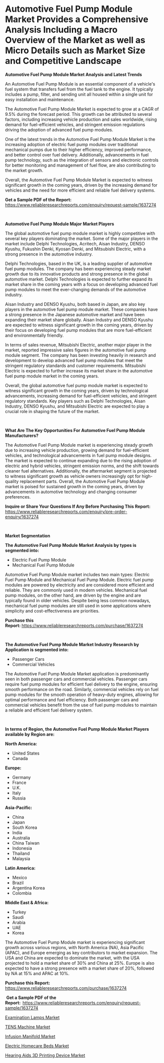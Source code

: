 <p><h1>Automotive Fuel Pump Module Market Provides a Comprehensive Analysis Including a Macro Overview of the Market as well as Micro Details such as Market Size and Competitive Landscape</h1></p><p><strong>Automotive Fuel Pump Module Market Analysis and Latest Trends</strong></p>
<p><p>An Automotive Fuel Pump Module is an essential component of a vehicle's fuel system that transfers fuel from the fuel tank to the engine. It typically includes a pump, filter, and sending unit all housed within a single unit for easy installation and maintenance.</p><p>The Automotive Fuel Pump Module Market is expected to grow at a CAGR of 9.5% during the forecast period. This growth can be attributed to several factors, including increasing vehicle production and sales worldwide, rising demand for fuel-efficient vehicles, and stringent emission regulations driving the adoption of advanced fuel pump modules.</p><p>One of the latest trends in the Automotive Fuel Pump Module Market is the increasing adoption of electric fuel pump modules over traditional mechanical pumps due to their higher efficiency, improved performance, and better control over fuel delivery. Additionally, advancements in fuel pump technology, such as the integration of sensors and electronic controls for better monitoring and management of fuel flow, are also contributing to the market growth.</p><p>Overall, the Automotive Fuel Pump Module Market is expected to witness significant growth in the coming years, driven by the increasing demand for vehicles and the need for more efficient and reliable fuel delivery systems.</p></p>
<p><strong>Get a Sample PDF of the Report:&nbsp;</strong> <a href="https://www.reliableresearchreports.com/enquiry/request-sample/1637274">https://www.reliableresearchreports.com/enquiry/request-sample/1637274</a></p>
<p>&nbsp;</p>
<p><strong>Automotive Fuel Pump Module Major Market Players</strong></p>
<p><p>The global automotive fuel pump module market is highly competitive with several key players dominating the market. Some of the major players in the market include Delphi Technologies, Acritech, Aisan Industry, DENSO Kyushu, Fukushin Denki, Kyosan Denki, and Mitsubishi Electric, with a strong presence in the automotive industry.</p><p>Delphi Technologies, based in the UK, is a leading supplier of automotive fuel pump modules. The company has been experiencing steady market growth due to its innovative products and strong presence in the global automotive market. Delphi Technologies is expected to further expand its market share in the coming years with a focus on developing advanced fuel pump modules to meet the ever-changing demands of the automotive industry.</p><p>Aisan Industry and DENSO Kyushu, both based in Japan, are also key players in the automotive fuel pump module market. These companies have a strong presence in the Japanese automotive market and have been expanding their market share globally. Aisan Industry and DENSO Kyushu are expected to witness significant growth in the coming years, driven by their focus on developing fuel pump modules that are more fuel-efficient and environmentally friendly.</p><p>In terms of sales revenue, Mitsubishi Electric, another major player in the market, reported impressive sales figures in the automotive fuel pump module segment. The company has been investing heavily in research and development to develop advanced fuel pump modules that meet the stringent regulatory standards and customer requirements. Mitsubishi Electric is expected to further increase its market share in the automotive fuel pump module market in the coming years.</p><p>Overall, the global automotive fuel pump module market is expected to witness significant growth in the coming years, driven by technological advancements, increasing demand for fuel-efficient vehicles, and stringent regulatory standards. Key players such as Delphi Technologies, Aisan Industry, DENSO Kyushu, and Mitsubishi Electric are expected to play a crucial role in shaping the future of the market.</p></p>
<p>&nbsp;</p>
<p><strong>What Are The Key Opportunities For Automotive Fuel Pump Module Manufacturers?</strong></p>
<p><p>The Automotive Fuel Pump Module market is experiencing steady growth due to increasing vehicle production, growing demand for fuel-efficient vehicles, and technological advancements in fuel pump module designs. The market is expected to continue expanding due to the rising adoption of electric and hybrid vehicles, stringent emission norms, and the shift towards cleaner fuel alternatives. Additionally, the aftermarket segment is projected to witness significant growth as vehicle owners increasingly opt for high-quality replacement parts. Overall, the Automotive Fuel Pump Module market is poised for sustained growth in the coming years, driven by advancements in automotive technology and changing consumer preferences.</p></p>
<p><strong>Inquire or Share Your Questions If Any Before Purchasing This Report:</strong> <a href="https://www.reliableresearchreports.com/enquiry/pre-order-enquiry/1637274">https://www.reliableresearchreports.com/enquiry/pre-order-enquiry/1637274</a></p>
<p>&nbsp;</p>
<p><strong>Market Segmentation</strong></p>
<p><strong>The Automotive Fuel Pump Module Market Analysis by types is segmented into:</strong></p>
<p><ul><li>Electric Fuel Pump Module</li><li>Mechanical Fuel Pump Module</li></ul></p>
<p><p>Automotive Fuel Pump Module market includes two main types: Electric Fuel Pump Module and Mechanical Fuel Pump Module. Electric fuel pump modules are powered by electricity and are considered more efficient and reliable. They are commonly used in modern vehicles. Mechanical fuel pump modules, on the other hand, are driven by the engine and are typically found in older vehicles. Despite being less common nowadays, mechanical fuel pump modules are still used in some applications where simplicity and cost-effectiveness are priorities.</p></p>
<p><strong>Purchase this Report:&nbsp;</strong><a href="https://www.reliableresearchreports.com/purchase/1637274">https://www.reliableresearchreports.com/purchase/1637274</a></p>
<p>&nbsp;</p>
<p><strong>The Automotive Fuel Pump Module Market Industry Research by Application is segmented into:</strong></p>
<p><ul><li>Passenger Cars</li><li>Commercial Vehicles</li></ul></p>
<p><p>The Automotive Fuel Pump Module Market application is predominantly seen in both passenger cars and commercial vehicles. Passenger cars require fuel pump modules for efficient fuel delivery to the engine, ensuring smooth performance on the road. Similarly, commercial vehicles rely on fuel pump modules for the smooth operation of heavy-duty engines, allowing for optimal performance and fuel efficiency. Both passenger cars and commercial vehicles benefit from the use of fuel pump modules to maintain a reliable and efficient fuel delivery system.</p></p>
<p>&nbsp;</p>
<p><strong>In terms of Region, the Automotive Fuel Pump Module Market Players available by Region are:</strong></p>
<p>
    <p> <strong> North America: </strong>
        <ul>
            <li>United States</li>
            <li>Canada</li>
        </ul>
        </p> 
    <p> <strong> Europe: </strong>
        <ul>
            <li>Germany</li>
            <li>France</li>
            <li>U.K.</li>
            <li>Italy</li>
            <li>Russia</li>
        </ul>
        </p> 
    <p> <strong> Asia-Pacific: </strong>
        <ul>
            <li>China</li>
            <li>Japan</li>
            <li>South Korea</li>
            <li>India</li>
            <li>Australia</li>
            <li>China Taiwan</li>
            <li>Indonesia</li>
            <li>Thailand</li>
            <li>Malaysia</li>
        </ul>
        </p> 
    <p> <strong> Latin America: </strong>
        <ul>
            <li>Mexico</li>
            <li>Brazil</li>
            <li>Argentina Korea</li>
            <li>Colombia</li>
        </ul>
        </p> 
    <p> <strong> Middle East & Africa: </strong>
        <ul>
            <li>Turkey</li>
            <li>Saudi</li>
            <li>Arabia</li>
            <li>UAE</li>
            <li>Korea</li>
        </ul>
    </p>
    </p>
<p><p>The Automotive Fuel Pump Module market is experiencing significant growth across various regions, with North America (NA), Asia Pacific (APAC), and Europe emerging as key contributors to market expansion. The USA and China are expected to dominate the market, with the USA projected to hold a market share of 30% and China at 25%. Europe is also expected to have a strong presence with a market share of 20%, followed by NA at 15% and APAC at 10%.</p></p>
<p><strong>Purchase this Report: </strong><a href="https://www.reliableresearchreports.com/purchase/1637274">https://www.reliableresearchreports.com/purchase/1637274</a></p>
<p>&nbsp;<strong>Get a Sample PDF of the Report:&nbsp;&nbsp;</strong><a href="https://www.reliableresearchreports.com/enquiry/request-sample/1637274">https://www.reliableresearchreports.com/enquiry/request-sample/1637274</a></p>
<p><strong></strong></p>
<p><p><a href="https://medium.com/@dexterhayes2023/examination-lamps-market-research-report-its-history-and-forecast-2024-to-2031-a7e00875df70">Examination Lamps Market</a></p><p><a href="https://medium.com/@yvettelesch/tens-machine-market-comprehensive-assessment-by-type-application-and-geography-dd35419827b2">TENS Machine Market</a></p><p><a href="https://medium.com/@yvettelesch/infusion-manifold-market-analysis-its-cagr-market-segmentation-and-global-industry-overview-e11648b957f2">Infusion Manifold Market</a></p><p><a href="https://medium.com/@dexterhayes2023/electric-homecare-beds-market-insights-into-market-cagr-market-trends-and-growth-strategies-0aa99a487db1">Electric Homecare Beds Market</a></p><p><a href="https://github.com/Sarissaschmalingtr6fz2739/Market-Research-Report-List-1/blob/main/hearing-aids-3d-printing-device-market.md">Hearing Aids 3D Printing Device Market</a></p></p>